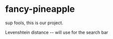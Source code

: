 # fancy-pineapple

sup fools, this is our project.

Levenshtein distance -- will use for the search bar
